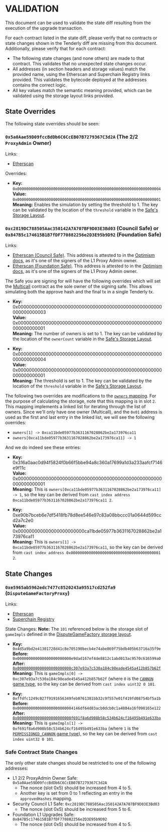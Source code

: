 # VALIDATION

This document can be used to validate the state diff resulting from the execution of the upgrade
transaction.

For each contract listed in the state diff, please verify that no contracts or state changes shown in the Tenderly diff are missing from this document. Additionally, please verify that for each contract:

- The following state changes (and none others) are made to that contract. This validates that no unexpected state changes occur.
- All addresses (in section headers and storage values) match the provided name, using the Etherscan and Superchain Registry links provided. This validates the bytecode deployed at the addresses contains the correct logic.
- All key values match the semantic meaning provided, which can be validated using the storage layout links provided.

## State Overrides

The following state overrides should be seen:

### `0x5a0Aae59D09fccBdDb6C6CcEB07B7279367C3d2A` (The 2/2 `ProxyAdmin` Owner)

Links:
- [Etherscan](https://etherscan.io/address/0x5a0Aae59D09fccBdDb6C6CcEB07B7279367C3d2A)

Overrides:

- **Key:** `0x0000000000000000000000000000000000000000000000000000000000000004` <br/>
  **Value:** `0x0000000000000000000000000000000000000000000000000000000000000001` <br/>
  **Meaning:** Enables the simulation by setting the threshold to 1. The key can be validated by the location of the `threshold` variable in the [Safe's Storage Layout](https://github.com/safe-global/safe-smart-account/blob/v1.3.0/contracts/examples/libraries/GnosisSafeStorage.sol#L14).

### `0xc2819DC788505Aac350142A7A707BF9D03E3Bd03` (Council Safe) or `0x847B5c174615B1B7fDF770882256e2D3E95b9D92` (Foundation Safe)

Links:
- [Etherscan (Council Safe)](https://etherscan.io/address/0xc2819DC788505Aac350142A7A707BF9D03E3Bd03). This address is attested to in the [Optimism docs](https://docs.optimism.io/chain/security/privileged-roles#l1-proxy-admin), as it's one of the signers of the L1 Proxy Admin owner.
- [Etherscan (Foundation Safe)](https://etherscan.io/address/0x847B5c174615B1B7fDF770882256e2D3E95b9D92). This address is attested to in the [Optimism docs](https://docs.optimism.io/chain/security/privileged-roles#l1-proxy-admin), as it's one of the signers of the L1 Proxy Admin owner.

The Safe you are signing for will have the following overrides which will set the [Multicall](https://etherscan.io/address/0xca11bde05977b3631167028862be2a173976ca11#code) contract as the sole owner of the signing safe. This allows simulating both the approve hash and the final tx in a single Tenderly tx.

- **Key:** 0x0000000000000000000000000000000000000000000000000000000000000003 <br/>
  **Value:** 0x0000000000000000000000000000000000000000000000000000000000000001 <br/>
  **Meaning:** The number of owners is set to 1. The key can be validated by the location of the `ownerCount` variable in the [Safe's Storage Layout](https://github.com/safe-global/safe-smart-account/blob/v1.3.0/contracts/examples/libraries/GnosisSafeStorage.sol#L13).

- **Key:** 0x0000000000000000000000000000000000000000000000000000000000000004 <br/>
  **Value:** 0x0000000000000000000000000000000000000000000000000000000000000001 <br/>
  **Meaning:** The threshold is set to 1. The key can be validated by the location of the `threshold` variable in the [Safe's Storage Layout](https://github.com/safe-global/safe-smart-account/blob/v1.3.0/contracts/examples/libraries/GnosisSafeStorage.sol#L14).

The following two overrides are modifications to the [`owners` mapping](https://github.com/safe-global/safe-contracts/blob/v1.3.0/contracts/examples/libraries/GnosisSafeStorage.sol#L12). For the purpose of calculating the storage, note that this mapping is in slot `2`.
This mapping implements a linked list for iterating through the list of owners. Since we'll only have one owner (Multicall), and the `0x01` address is used as the first and last entry in the linked list, we will see the following overrides:
- `owners[1] -> 0xca11bde05977b3631167028862be2a173976ca11`
- `owners[0xca11bde05977b3631167028862be2a173976ca11] -> 1`

And we do indeed see these entries:

- **Key:** 0x316a0aac0d94f5824f0b66f5bbe94a8c360a17699a1d3a233aafcf7146e9f11c <br/>
  **Value:** 0x0000000000000000000000000000000000000000000000000000000000000001 <br/>
  **Meaning:** This is `owners[0xca11bde05977b3631167028862be2a173976ca11] -> 1`, so the key can be
    derived from `cast index address 0xca11bde05977b3631167028862be2a173976ca11 2`.

- **Key:** 0xe90b7bceb6e7df5418fb78d8ee546e97c83a08bbccc01a0644d599ccd2a7c2e0 <br/>
  **Value:** 0x000000000000000000000000ca11bde05977b3631167028862be2a173976ca11 <br/>
  **Meaning:** This is `owners[1] -> 0xca11bde05977b3631167028862be2a173976ca11`, so the key can be
    derived from `cast index address 0x0000000000000000000000000000000000000001 2`.

## State Changes

### `0xe5965ab5962edc7477c8520243a95517cd252fa9` (`DisputeGameFactoryProxy`)

Links:
- [Etherscan](https://etherscan.io/address/0xe5965ab5962edc7477c8520243a95517cd252fa9)
- [Superchain Registry](https://github.com/ethereum-optimism/superchain-registry/blob/main/superchain/extra/addresses/mainnet/op.json)

State Changes:
**Note:** The `101` referenced below is the storage slot of `gameImpls` defined in the [DisputeGameFactory storage layout](https://github.com/ethereum-optimism/optimism/blob/op-contracts/v1.4.0/packages/contracts-bedrock/snapshots/storageLayout/DisputeGameFactory.json#L37C1-L43C5).

- **Key:** `0x4d5a9bd2e41301728d41c8e705190becb4e74abe869f75bdb405b63716a35f9e` <br/>
  **Before:** `0x000000000000000000000000e9dad167ef4de8812c1abd013ac9570c616599a0` <br/>
  **After:** [`0x000000000000000000000000c307e93a7c530a184c98eade4545a412b857b62f`](https://etherscan.io/address/0xc307e93a7c530a184c98eade4545a412b857b62f) <br/>
  **Meaning:** This is `gameImpls[0] -> 0xc307e93a7c530a184c98eade4545a412b857b62f` (where `0` is the [`CANNON` game type](https://github.com/ethereum-optimism/optimism/blob/op-contracts/v1.4.0/packages/contracts-bedrock/src/dispute/lib/Types.sol#L28), so the key can be derived from `cast index uint32 0 101`.

- **Key:** `0xffdfc1249c027f9191656349feb0761381bb32c9f557e01f419fd08754bf5a1b` <br/>
  **Before:** `0x0000000000000000000000004146df64d83acb0dcb0c1a4884a16f090165e122` <br/>
  **After:** [`0x000000000000000000000000f691f8a6d908b58c534b624cf16495b491e633ba`](https://etherscan.io/address/0xf691f8a6d908b58c534b624cf16495b491e633ba) <br/>
  **Meaning:** This is `gameImpls[1] -> 0xf691f8a6d908b58c534b624cf16495b491e633ba` (where `1` is the [`PERMISSIONED_CANNON` game type](https://github.com/ethereum-optimism/optimism/blob/op-contracts/v1.4.0/packages/contracts-bedrock/src/dispute/lib/Types.sol#L31)), so the key can be derived from `cast index uint32 0 101`.

### Safe Contract State Changes

The only other state changes should be restricted to one of the following addresses:

- L1 2/2 ProxyAdmin Owner Safe: `0x5a0Aae59D09fccBdDb6C6CcEB07B7279367C3d2A`
  - The nonce (slot 0x5) should be increased from 4 to 5.
  - Another key is set from 0 to 1 reflecting an entry in the `approvedHashes` mapping.
- Security Council L1 Safe: `0xc2819DC788505Aac350142A7A707BF9D03E3Bd03`
  - The nonce (slot 0x5) should be increased from 5 to 6.
- Foundation L1 Upgrades Safe: `0x847B5c174615B1B7fDF770882256e2D3E95b9D92`
  - The nonce (slot 0x5) should be increased from 4 to 5.
